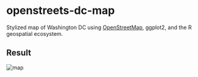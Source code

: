 # openstreets-dc-map

Stylized map of Washington DC using [OpenStreetMap](https://www.openstreetmap.org/), ggplot2, and the R geospatial ecosystem.

## Result

<img src="output/map-large.svg" alt="map"></img>